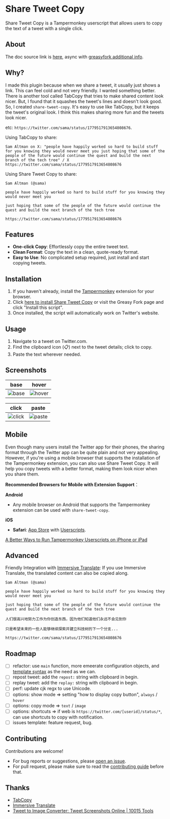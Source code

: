 # Share Tweet Copy

Share Tweet Copy is a Tampermonkey userscript that allows users to copy the text of a tweet with a single click.


## About

The doc source link is [here](https://github.com/screw-hand/tampermonkey-user.js/blob/main/share-tweet-copy/README.md),
async with [greasyfork additional info](https://greasyfork.org/en/scripts/482936-share-tweet-copy#additional-info).

## Why?

I made this plugin because when we share a tweet, it usually just shows a link. This can feel cold and not very friendly. I wanted something better.
There is another tool called TabCopy that tries to make shared content look nicer. But, I found that it squashes the tweet's lines and doesn't look good.
So, I created `share-tweet-copy`. It's easy to use like TabCopy, but it keeps the tweet's original look. I think this makes sharing more fun and the tweets look nicer.


etc: `https://twitter.com/sama/status/1779517913654808676`.

Using TabCopy to share:
```
Sam Altman on X: "people have happily worked so hard to build stuff for you knowing they would never meet you just hoping that some of the people of the future would continue the quest and build the next branch of the tech tree" / X
https://twitter.com/sama/status/1779517913654808676
```

Using Share Tweet Copy to share:

```
Sam Altman (@sama)

people have happily worked so hard to build stuff for you knowing they would never meet you

just hoping that some of the people of the future would continue the quest and build the next branch of the tech tree

https://twitter.com/sama/status/1779517913654808676
```

## Features
- **One-click Copy**: Effortlessly copy the entire tweet text.
- **Clean Format**: Copy the text in a clean, quote-ready format.
- **Easy to Use**: No complicated setup required, just install and start copying tweets.

## Installation
1. If you haven't already, install the [Tampermonkey](https://www.tampermonkey.net/) extension for your browser.
2. Click [here to install Share Tweet Copy](https://greasyfork.org/scripts/482936-share-tweet-copy) or visit the Greasy Fork page and click "Install this script".
3. Once installed, the script will automatically work on Twitter's website.

## Usage
1. Navigate to a tweet on Twitter.com.
2. Find the clipboard icon (📋) next to the tweet details; click to copy.
3. Paste the text wherever needed.

## Screenshots
|base|hover|
|---|---|
|![base](https://raw.githubusercontent.com/screw-hand/tampermonkey-user.js/main/share-tweet-copy/docs/imgs/1-base.png)|![hover](https://raw.githubusercontent.com/screw-hand/tampermonkey-user.js/main/share-tweet-copy/docs/imgs/2-hover.png)|

|click|paste|
|---|---|
|![click](https://raw.githubusercontent.com/screw-hand/tampermonkey-user.js/main/share-tweet-copy/docs/imgs/3-click.png)|![paste](https://raw.githubusercontent.com/screw-hand/tampermonkey-user.js/main/share-tweet-copy/docs/imgs/4-paste.png)|


## Mobile

Even though many users install the Twitter app for their phones, the sharing format through the Twitter app can be quite plain and not very appealing. However, if you're using a mobile browser that supports the installation of the Tampermonkey extension, you can also use Share Tweet Copy. It will help you copy tweets with a better format, making them look nicer when you share them.

**Recommended Browsers for Mobile with Extension Support**：

**Android**
- Any mobile browser on Android that supports the Tampermonkey extension can be used with `share-tweet-copy`.

**iOS**
- **Safari**: [App Store](https://apps.apple.com/no/app/safari/id1146562112) with [Userscripts](https://apps.apple.com/cn/app/userscripts/id1463298887).

[A Better Ways to Run Tampermonkey Userscripts on iPhone or iPad](https://www.youtube.com/watch?v=fZrt4ZX-Xtk)

## Advanced

Friendly Integration with [Immersive Translate](https://immersivetranslate.com/): If you use Immersive Translate, the translated content can also be copied along.

```
Sam Altman (@sama)

people have happily worked so hard to build stuff for you knowing they would never meet you

just hoping that some of the people of the future would continue the quest and build the next branch of the tech tree

人们很高兴地努力工作为你创造东西，因为他们知道他们永远不会见到你

只是希望未来的一些人能够继续探索并建立科技树的下一个分支...

https://twitter.com/sama/status/1779517913654808676
```

## Roadmap
- [ ] refactor: use `main` function, more emeerate configuration objects, and [template syntax](https://www.tampermonkey.net/documentation.php) as the need as we can.
- [ ] repost tweet: add the `repost:` string with clipboard in begin. 
- [ ] replay tweet: add the `replay:` string with clipboard in begin. 
- [ ] perf: update cjk regx to use Unicode.
- [ ] options: show mode => setting "how to display copy button", `always` / `hover`
- [ ] options: copy mode => `text` / `image`
- [ ] options: shortcuts => if web is `https://twitter.com/[userid]/status/*`, can use shortcuts to copy with notification.
- [ ] issues template: feature request, bug.

## Contributing
Contributions are welcome! 
- For bug reports or suggestions, please [open an issue](https://github.com/screw-hand/tampermonkey-user.js/issues/new).
- For pull request, please make sure to read the [contributing guide](https://github.com/screw-hand/tampermonkey-user.js/blob/main/share-tweet-copy/CONTRIBUTING.md) before that.

## Thanks

- [TabCopy](https://tabcopy.com)
- [Immersive Translate](https://immersivetranslate.com/)
- [Tweet to Image Converter: Tweet Screenshots Online | 10015 Tools](https://10015.io/tools/tweet-to-image-converter)
